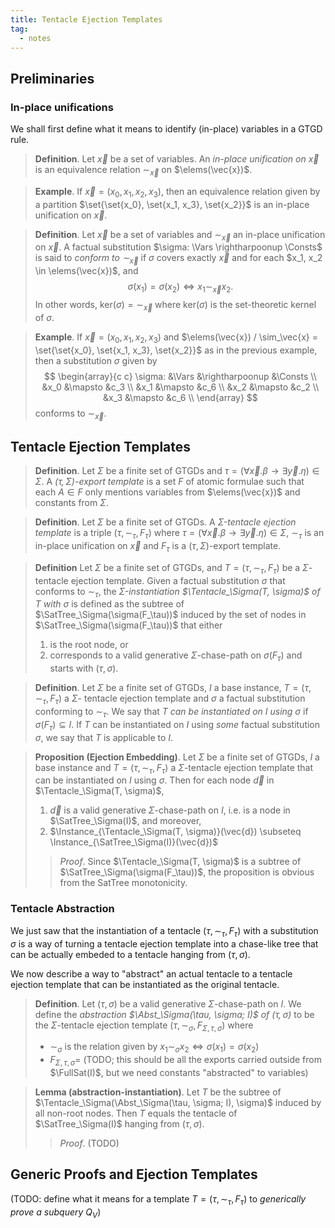 ```yaml
---
title: Tentacle Ejection Templates
tag:
  - notes
---
```


## Preliminaries

### In-place unifications

We shall first define what it means to identify (in-place) variables in a GTGD rule.

> **Definition**. Let $\vec{x}$ be a set of variables. An *in-place unification on $\vec{x}$* is an equivalence relation $\sim_\vec{x}$ on $\elems(\vec{x})$.

> **Example**. If $\vec{x} = (x_0, x_1, x_2, x_3)$, then an equivalence relation given by a partition $\set{\set{x_0}, \set{x_1, x_3}, \set{x_2}}$ is an in-place unification on $\vec{x}$.

> **Definition**. Let $\vec{x}$ be a set of variables and $\sim_\vec{x}$ an in-place unification on $\vec{x}$. A factual substitution $\sigma: \Vars \rightharpoonup \Consts$ is said to *conform to $\sim_\vec{x}$* if $\sigma$ covers exactly $\vec{x}$ and for each $x_1, x_2 \in \elems(\vec{x})$, and $$\sigma(x_1) = \sigma(x_2) \Longleftrightarrow x_1 \sim_\vec{x} x_2.$$ In other words, $\mathrm{ker}(\sigma) = \sim_\vec{x}$ where $\mathrm{ker}(\sigma)$ is the set-theoretic kernel of $\sigma$.

> **Example**. If $\vec{x} = (x_0, x_1, x_2, x_3)$ and $\elems(\vec{x}) / \sim_\vec{x} = \set{\set{x_0}, \set{x_1, x_3}, \set{x_2}}$ as in the previous example, then a substitution $\sigma$ given by $$
\begin{array}{c c}
  \sigma: &\Vars &\rightharpoonup &\Consts \\
          &x_0 &\mapsto &c_3 \\
          &x_1 &\mapsto &c_6 \\
          &x_2 &\mapsto &c_2 \\
          &x_3 &\mapsto &c_6 \\
\end{array}
$$ conforms to $\sim_\vec{x}$.

## Tentacle Ejection Templates

> **Definition**. Let $\Sigma$ be a finite set of GTGDs and $\tau = (\forall \vec{x}. \beta \rightarrow \exists \vec{y}. \eta) \in \Sigma$. A *$(\tau, \Sigma)$-export template* is a set $F$ of atomic formulae such that each $A \in F$ only mentions variables from $\elems(\vec{x})$ and constants from $\Sigma$.

> **Definition**. Let $\Sigma$ be a finite set of GTGDs. A *$\Sigma$-tentacle ejection template* is a triple $(\tau, \sim_\tau, F_\tau)$ where $\tau = (\forall \vec{x}. \beta \rightarrow \exists \vec{y}. \eta) \in \Sigma$, $\sim_\tau$ is an in-place unification on $\vec{x}$ and $F_\tau$ is a $(\tau, \Sigma)$-export template.

> **Definition** Let $\Sigma$ be a finite set of GTGDs, and $T = (\tau, \sim_\tau, F_\tau)$ be a $\Sigma$-tentacle ejection template. Given a factual substitution $\sigma$ that conforms to $\sim_\tau$, the *$\Sigma$-instantiation $\Tentacle_\Sigma(T, \sigma)$ of $T$ with $\sigma$* is defined as the subtree of $\SatTree_\Sigma(\sigma(F_\tau))$ induced by the set of nodes in $\SatTree_\Sigma(\sigma(F_\tau))$ that either
>   1. is the root node, or
>   2. corresponds to a valid generative $\Sigma$-chase-path on $\sigma(F_\tau)$ and starts with $(\tau, \sigma)$.

> **Definition**. Let $\Sigma$ be a finite set of GTGDs, $I$ a base instance, $T = (\tau, \sim_\tau, F_\tau)$ a $\Sigma$- tentacle ejection template and $\sigma$ a factual substitution conforming to $\sim_\tau$. We say that *$T$ can be instantiated on $I$ using $\sigma$* if $\sigma(F_\tau) \subseteq I$. If $T$ can be instantiated on $I$ using *some* factual substitution $\sigma$, we say that $T$ is applicable to $I$.

> **Proposition (Ejection Embedding)**.
> Let $\Sigma$ be a finite set of GTGDs, $I$ a base instance and $T = (\tau, \sim_\tau, F_\tau)$ a $\Sigma$-tentacle ejection template that can be instantiated on $I$ using $\sigma$. Then for each node $\vec{d}$ in $\Tentacle_\Sigma(T, \sigma)$,
>  1. $\vec{d}$ is a valid generative $\Sigma$-chase-path on $I$, i.e. is a node in $\SatTree_\Sigma(I)$, and moreover,
>  2. $\Instance_{\Tentacle_\Sigma(T, \sigma)}(\vec{d}) \subseteq \Instance_{\SatTree_\Sigma(I)}(\vec{d})$
> 
> > *Proof*. Since $\Tentacle_\Sigma(T, \sigma)$ is a subtree of $\SatTree_\Sigma(\sigma(F_\tau))$, the proposition is obvious from the SatTree monotonicity.

### Tentacle Abstraction

We just saw that the instantiation of a tentacle $(\tau, \sim_\tau, F_\tau)$ with a substitution $\sigma$ is a way of turning a tentacle ejection template into a chase-like tree that can be actually embeded to a tentacle hanging from $(\tau, \sigma)$.

We now describe a way to "abstract" an actual tentacle to a tentacle ejection template that can be instantiated as the original tentacle.

> **Definition**. Let $(\tau, \sigma)$ be a valid generative $\Sigma$-chase-path on $I$. We define the *abstraction $\Abst_\Sigma(\tau, \sigma; I)$ of $(\tau, \sigma)$* to be the $\Sigma$-tentacle ejection template $(\tau, \sim_\sigma, F_{\Sigma, \tau, \sigma})$ where
>   - $\sim_\sigma$ is the relation given by $x_1 \sim_\sigma x_2 \Longleftrightarrow \sigma(x_1) = \sigma(x_2)$
>   - $F_{\Sigma, \tau, \sigma} =$ (TODO; this should be all the exports carried outside from $\FullSat(I)$, but we need constants "abstracted" to variables)

> **Lemma (abstraction-instantiation)**. Let $T$ be the subtree of $\Tentacle_\Sigma(\Abst_\Sigma(\tau, \sigma; I), \sigma)$ induced by all non-root nodes. Then $T$ equals the tentacle of $\SatTree_\Sigma(I)$ hanging from $(\tau, \sigma)$.
> 
> > *Proof*. (TODO)

## Generic Proofs and Ejection Templates

(TODO: define what it means for a template $T = (\tau, \sim_\tau, F_\tau)$ to *generically prove a subquery $Q_V$*)